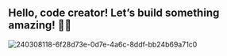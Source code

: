 ## Hello, code creator! Let’s build something amazing! 🔧💡

![240308118-6f28d73e-0d7e-4a6c-8ddf-bb24b69a71c0](https://github.com/user-attachments/assets/06165003-f16a-428c-823b-209e4e483e0c)

<!--
**dhruv-fadadu/dhruv-fadadu** is a ✨ _special_ ✨ repository because its `README.md` (this file) appears on your GitHub profile.

Here are some ideas to get you started:

- 🔭 I’m currently working on ...
- 🌱 I’m currently learning ...
- 👯 I’m looking to collaborate on ...
- 🤔 I’m looking for help with ...
- 💬 Ask me about ...
- 📫 How to reach me: ...
- 😄 Pronouns: ...
- ⚡ Fun fact: ...
-->
